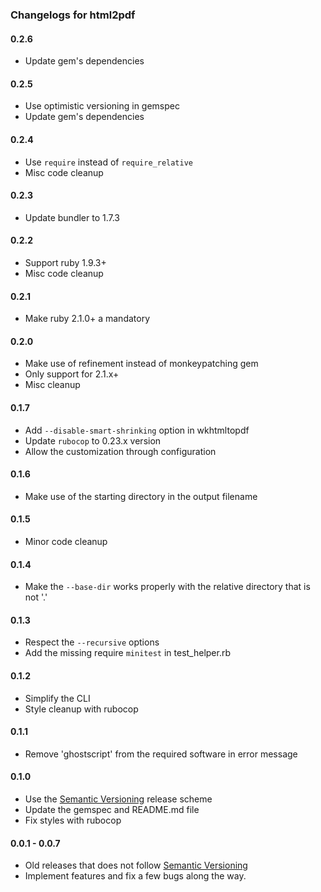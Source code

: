 ### Changelogs for html2pdf

#### 0.2.6

- Update gem's dependencies

#### 0.2.5

- Use optimistic versioning in gemspec
- Update gem's dependencies

#### 0.2.4

- Use `require` instead of `require_relative`
- Misc code cleanup

#### 0.2.3

- Update bundler to 1.7.3

#### 0.2.2

- Support ruby 1.9.3+
- Misc code cleanup

#### 0.2.1

- Make ruby 2.1.0+ a mandatory

#### 0.2.0

- Make use of refinement instead of monkeypatching gem
- Only support for 2.1.x+
- Misc cleanup

#### 0.1.7

- Add `--disable-smart-shrinking` option in wkhtmltopdf
- Update `rubocop` to 0.23.x version
- Allow the customization through configuration

#### 0.1.6

- Make use of the starting directory in the output filename

#### 0.1.5

- Minor code cleanup

#### 0.1.4

- Make the `--base-dir` works properly with the relative directory that is not '.'

#### 0.1.3

- Respect the `--recursive` options
- Add the missing require `minitest` in test_helper.rb

#### 0.1.2

- Simplify the CLI
- Style cleanup with rubocop

#### 0.1.1

- Remove 'ghostscript' from the required software in error message

#### 0.1.0

- Use the [Semantic Versioning][] release scheme
- Update the gemspec and README.md file
- Fix styles with rubocop

#### 0.0.1 - 0.0.7

- Old releases that does not follow [Semantic Versioning][]
- Implement features and fix a few bugs along the way.

[agile_utils]: https://github.com/agilecreativity/agile_utils
[code_lister]: https://github.com/agilecreativity/code_lister
[gemnasium]: https://gemnasium.com/agilecreativity/html2pdf
[codeclimate]: https://codeclimate.com/github/agilecreativity/html2pdf
[minitest]: https://github.com/seattlerb/minitest
[Semantic Versioning]: http://semver.org/
